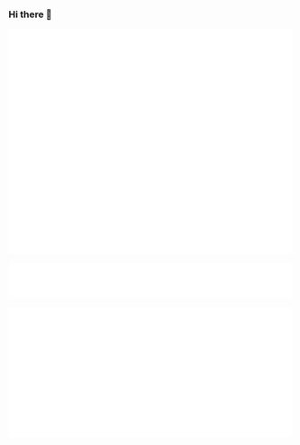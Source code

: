 ### Hi there 👋

<!--
**koneMorris1625/koneMorris1625** is a ✨ _special_ ✨ repository because its `README.md` (this file) appears on your GitHub profile.

Here are some ideas to get you started:

- 🔭 I’m currently working on ...
- 🌱 I’m currently learning ...
- 👯 I’m looking to collaborate on ...
- 🤔 I’m looking for help with ...
- 💬 Ask me about ...
- 📫 How to reach me: ...
- 😄 Pronouns: ...
- ⚡ Fun fact: ...
-->
<!-- If you're using the "columns" display mode 
<img src="https://github.com/my-github-user/my-github-user/blob/master/github-metrics.svg" alt="Metrics" width="100%"> -->

<!-- If you're using "main" as default branch -->
![Metrics](https://github.com/koneMorris1625/koneMorris1625/blob/main/github-metrics.svg)

![Metrics](https://github.com/koneMorris1625/koneMorris1625/blob/main/metrics.plugin.wakatime.svg)

![Metrics](https://github.com/koneMorris1625/koneMorris1625/blob/main/metrics.plugin.isocalendar.svg)
